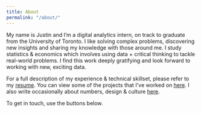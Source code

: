```yaml
---
title: About
permalink: "/about/"
---
```


My name is Justin and I’m a digital analytics intern, on track to graduate from the University of Toronto. I like solving complex problems, discovering new insights and sharing my knowledge with those around me. I study statistics & economics which involves using data + critical thinking to tackle real-world problems. I find this work deeply gratifying and look forward to working with new, exciting data.

For a full description of my experience & technical skillset, please refer to my [resume](http://www.justinsjlee.com/Resume.v3.pdf). You can view some of the projects that I've worked on [here](http://www.justinsjlee.com/projects). I also write occasionally about numbers, design & culture [here](http://www.justinsjlee.com/blog). 

To get in touch, use the buttons below.
